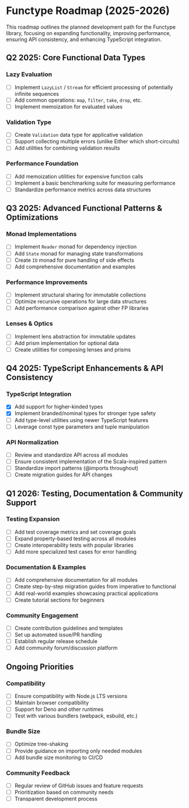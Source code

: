 # Functype Roadmap (2025-2026)

This roadmap outlines the planned development path for the Functype library, focusing on expanding functionality, improving performance, ensuring API consistency, and enhancing TypeScript integration.

## Q2 2025: Core Functional Data Types

### Lazy Evaluation

- [ ] Implement `LazyList` / `Stream` for efficient processing of potentially infinite sequences
- [ ] Add common operations: `map`, `filter`, `take`, `drop`, etc.
- [ ] Implement memoization for evaluated values

### Validation Type

- [ ] Create `Validation` data type for applicative validation
- [ ] Support collecting multiple errors (unlike Either which short-circuits)
- [ ] Add utilities for combining validation results

### Performance Foundation

- [ ] Add memoization utilities for expensive function calls
- [ ] Implement a basic benchmarking suite for measuring performance
- [ ] Standardize performance metrics across data structures

## Q3 2025: Advanced Functional Patterns & Optimizations

### Monad Implementations

- [ ] Implement `Reader` monad for dependency injection
- [ ] Add `State` monad for managing state transformations
- [ ] Create `IO` monad for pure handling of side effects
- [ ] Add comprehensive documentation and examples

### Performance Improvements

- [ ] Implement structural sharing for immutable collections
- [ ] Optimize recursive operations for large data structures
- [ ] Add performance comparison against other FP libraries

### Lenses & Optics

- [ ] Implement lens abstraction for immutable updates
- [ ] Add prism implementation for optional data
- [ ] Create utilities for composing lenses and prisms

## Q4 2025: TypeScript Enhancements & API Consistency

### TypeScript Integration

- [x] Add support for higher-kinded types
- [x] Implement branded/nominal types for stronger type safety
- [ ] Add type-level utilities using newer TypeScript features
- [ ] Leverage const type parameters and tuple manipulation

### API Normalization

- [ ] Review and standardize API across all modules
- [ ] Ensure consistent implementation of the Scala-inspired pattern
- [ ] Standardize import patterns (@imports throughout)
- [ ] Create migration guides for API changes

## Q1 2026: Testing, Documentation & Community Support

### Testing Expansion

- [ ] Add test coverage metrics and set coverage goals
- [ ] Expand property-based testing across all modules
- [ ] Create interoperability tests with popular libraries
- [ ] Add more specialized test cases for error handling

### Documentation & Examples

- [ ] Add comprehensive documentation for all modules
- [ ] Create step-by-step migration guides from imperative to functional
- [ ] Add real-world examples showcasing practical applications
- [ ] Create tutorial sections for beginners

### Community Engagement

- [ ] Create contribution guidelines and templates
- [ ] Set up automated issue/PR handling
- [ ] Establish regular release schedule
- [ ] Add community forum/discussion platform

## Ongoing Priorities

### Compatibility

- [ ] Ensure compatibility with Node.js LTS versions
- [ ] Maintain browser compatibility
- [ ] Support for Deno and other runtimes
- [ ] Test with various bundlers (webpack, esbuild, etc.)

### Bundle Size

- [ ] Optimize tree-shaking
- [ ] Provide guidance on importing only needed modules
- [ ] Add bundle size monitoring to CI/CD

### Community Feedback

- [ ] Regular review of GitHub issues and feature requests
- [ ] Prioritization based on community needs
- [ ] Transparent development process

